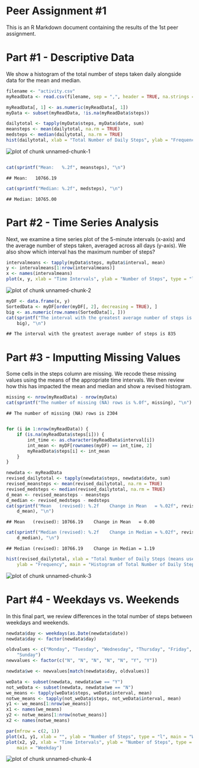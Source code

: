 Peer Assignment #1
================== 

This is an R Markdown document containing the results of the 1st peer assignment.  

Part #1 - Descriptive Data
==========================
We show a histogram of the total number of steps taken daily alongside data for the mean and median.


```r
filename <- "activity.csv"
myReadData <- read.csv(filename, sep = ",", header = TRUE, na.strings = "NA")

myReadData[, 1] <- as.numeric(myReadData[, 1])
myData <- subset(myReadData, !is.na(myReadData$steps))

dailytotal <- tapply(myData$steps, myData$date, sum)
meansteps <- mean(dailytotal, na.rm = TRUE)
medsteps <- median(dailytotal, na.rm = TRUE)
hist(dailytotal, xlab = "Total Number of Daily Steps", ylab = "Frequency", main = "Histogram of Total Number of Daily Steps")
```

![plot of chunk unnamed-chunk-1](figure/unnamed-chunk-1.png) 

```r

cat(sprintf("Mean:   %.2f", meansteps), "\n")
```

```
## Mean:   10766.19
```

```r
cat(sprintf("Median: %.2f", medsteps), "\n")
```

```
## Median: 10765.00
```


Part #2 - Time Series Analysis
==============================
Next, we examine a time series plot of the 5-minute intervals (x-axis) and the average number of steps taken, averaged across all days (y-axis). We also show which interval has the maximum number of steps?

```r
intervalmeans <- tapply(myData$steps, myData$interval, mean)
y <- intervalmeans[1:nrow(intervalmeans)]
x <- names(intervalmeans)
plot(x, y, xlab = "Time Intervals", ylab = "Number of Steps", type = "l", main = "Time Series - Average Steps by Time Interval")
```

![plot of chunk unnamed-chunk-2](figure/unnamed-chunk-2.png) 

```r
myDF <- data.frame(x, y)
SortedData <- myDF[order(myDF[, 2], decreasing = TRUE), ]
big <- as.numeric(row.names(SortedData[1, ]))
cat(sprintf("The interval with the greatest average number of steps is %.0f", 
    big), "\n")
```

```
## The interval with the greatest average number of steps is 835
```


Part #3 - Imputting Missing Values
==================================
Some cells in the steps column are missing. We recode these missing values using the means of the appropriate time intervals. We then review how this has impacted the mean and median and show a revised histogram.

```r
missing <- nrow(myReadData) - nrow(myData)
cat(sprintf("The number of missing (NA) rows is %.0f", missing), "\n")
```

```
## The number of missing (NA) rows is 2304
```

```r

for (i in 1:nrow(myReadData)) {
    if (is.na(myReadData$steps[i])) {
        int_time <- as.character(myReadData$interval[i])
        int_mean <- myDF[rownames(myDF) == int_time, 2]
        myReadData$steps[i] <- int_mean
    }
}

newdata <- myReadData
revised_dailytotal <- tapply(newdata$steps, newdata$date, sum)
revised_meansteps <- mean(revised_dailytotal, na.rm = TRUE)
revised_medsteps <- median(revised_dailytotal, na.rm = TRUE)
d_mean <- revised_meansteps - meansteps
d_median <- revised_medsteps - medsteps
cat(sprintf("Mean   (revised): %.2f    Change in Mean   = %.02f", revised_meansteps, 
    d_mean), "\n")
```

```
## Mean   (revised): 10766.19    Change in Mean   = 0.00
```

```r
cat(sprintf("Median (revised): %.2f    Change in Median = %.02f", revised_medsteps, 
    d_median), "\n")
```

```
## Median (revised): 10766.19    Change in Median = 1.19
```

```r
hist(revised_dailytotal, xlab = "Total Number of Daily Steps (means used for missing data)", 
    ylab = "Frequency", main = "Histogram of Total Number of Daily Steps")
```

![plot of chunk unnamed-chunk-3](figure/unnamed-chunk-3.png) 


Part #4 - Weekdays vs. Weekends
===============================
In this final part, we review differences in the total number of steps between weekdays and weekends.

```r
newdata$day <- weekdays(as.Date(newdata$date))
newdata$day <- factor(newdata$day)

oldvalues <- c("Monday", "Tuesday", "Wednesday", "Thursday", "Friday", "Saturday", 
    "Sunday")
newvalues <- factor(c("N", "N", "N", "N", "N", "Y", "Y"))

newdata$we <- newvalues[match(newdata$day, oldvalues)]

weData <- subset(newdata, newdata$we == "Y")
not_weData <- subset(newdata, newdata$we == "N")
we_means <- tapply(weData$steps, weData$interval, mean)
notwe_means <- tapply(not_weData$steps, not_weData$interval, mean)
y1 <- we_means[1:nrow(we_means)]
x1 <- names(we_means)
y2 <- notwe_means[1:nrow(notwe_means)]
x2 <- names(notwe_means)

par(mfrow = c(2, 1))
plot(x1, y1, xlab = "", ylab = "Number of Steps", type = "l", main = "Weekend")
plot(x2, y2, xlab = "Time Intervals", ylab = "Number of Steps", type = "l", 
    main = "Weekday")
```

![plot of chunk unnamed-chunk-4](figure/unnamed-chunk-4.png) 

